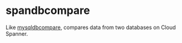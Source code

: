 # spandbcompare

Like [mysqldbcompare](https://docs.oracle.com/cd/E17952_01/mysql-utilities-1.6-en/mysqldbcompare.html), compares data from two databases on Cloud Spanner.

